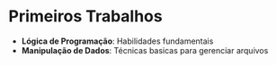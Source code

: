 # Primeiros Trabalhos
- **Lógica de Programação**: Habilidades fundamentais
- **Manipulação de Dados**: Técnicas basicas para gerenciar arquivos
